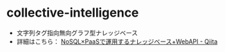 # collective-intelligence

- 文字列タグ指向無向グラフ型ナレッジベース
- 詳細はこちら： [NoSQL×PaaSで運用するナレッジベース+WebAPI - Qiita](https://qiita.com/1ntegrale9/items/c4f315f918bad7a0f180)
